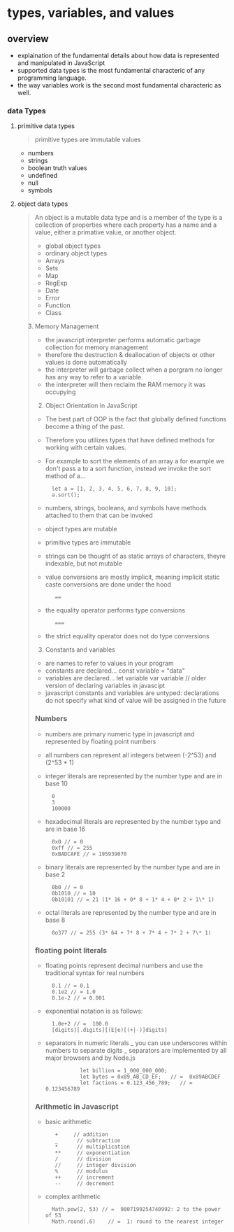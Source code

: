 # types, variables, and values

## overview

- explaination of the fundamental details about how data is represented and manipulated in JavaScript
- supported data types is the most fundamental characteric of any programming language.
- the way variables work is the second most fundamental characteric as well.

### data Types

1. primitive data types

   > primitive types are immutable values

   - numbers
   - strings
   - boolean truth values
   - undefined
   - null
   - symbols

2. object data types

   > An object is a mutable data type and is a member of the type <object> is a collection of properties where each property has a name and a value, either a primative value, or another object.

   - global object types
   - ordinary object types
   - Arrays
   - Sets
   - Map
   - RegExp
   - Date
   - Error
   - Function
   - Class

3. Memory Management

- the javascript interpreter performs automatic garbage collection for memory management
- therefore the destruction & deallocation of objects or other values is done automatically
- the interpreter will garbage collect when a porgram no longer has any way to refer to a variable.
- the interpreter will then reclaim the RAM memory it was occupying

2. Object Orientation in JavaScript

- The best part of OOP is the fact that globally defined functions become a thing of the past.
- Therefore you utilizes types that have defined methods for working with certain values.
- For example to sort the elements of an array a for example we don't pass a to a sort function, instead we invoke the sort method of a...

        let a = [1, 2, 3, 4, 5, 6, 7, 8, 9, 10];
        a.sort();

- numbers, strings, booleans, and symbols have methods attached to them that can be invoked
- object types are mutable
- primitive types are immutable
- strings can be thought of as static arrays of characters, theyre indexable, but not mutable
- value conversions are mostly implicit, meaning implicit static caste conversions are done under the hood

         ==

- the equality operator performs type conversions

         ===

- the strict equality operator does not do type conversions

3. Constants and variables

- are names to refer to values in your program
- constants are declared...
  const variable = "data"
- variables are declared...
  let variable
  var variable // older version of declaring variables in javascipt
- javascript constants and variables are untyped: declarations do not specify what kind of value will be assigned in the future

### Numbers

- numbers are primary numeric type in javascript and represented by floating point numbers
- all numbers can represent all integers between (-2^53) and (2^53 \* 1)

- integer literals are represented by the number type and are in base 10

        0
        3
        100000

- hexadecimal literals are represented by the number type and are in base 16

        0x0 // = 0
        0xff // = 255
        0xBADCAFE // = 195939070

- binary literals are represented by the number type and are in base 2

        0b0 // = 0
        0b1010 // = 10
        0b10101 // = 21 (1* 16 + 0* 8 + 1* 4 + 0* 2 + 1\* 1)

- octal literals are represented by the number type and are in base 8

        0o377 // = 255 (3* 64 + 7* 8 + 7* 4 + 7* 2 + 7\* 1)

### floating point literals

- floating points represent decimal numbers and use the traditional syntax for real numbers

        0.1 // = 0.1
        0.1e2 // = 1.0
        0.1e-2 // = 0.001

- exponential notation is as follows:

        1.0e+2 // =  100.0
        [digits][.digits][(E|e)[(+|-)]digits]

- separators in numeric literals _ you can use underscores within numbers to separate digits _ separators are implemented by all major browsers and by Node.js

                 let billion = 1_000_000_000;
                 let bytes = 0x89_AB_CD_EF;   // =  0x89ABCDEF
                 let factions = 0.123_456_789;   // =  0.123456789

### Arithmetic in Javascript

- basic arithmetic

         +     // addition
         _      // subtraction
         *      // multiplication
         **     // exponentiation
         /      // division
         //     // integer division
         %      // modulus
         ++     // increment
         --     // decrement

- complex arithmetic

        Math.pow(2, 53) // =  9007199254740992: 2 to the power of 53
        Math.round(.6)    // =  1: round to the nearest integer

